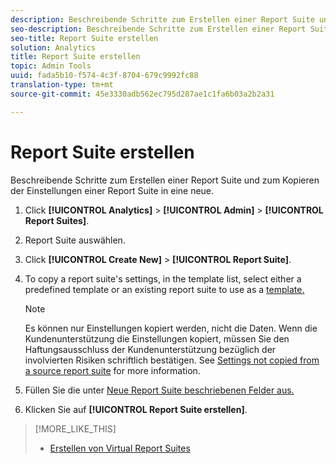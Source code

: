 ```yaml
---
description: Beschreibende Schritte zum Erstellen einer Report Suite und zum Kopieren der Einstellungen einer Report Suite in eine neue.
seo-description: Beschreibende Schritte zum Erstellen einer Report Suite und zum Kopieren der Einstellungen einer Report Suite in eine neue.
seo-title: Report Suite erstellen
solution: Analytics
title: Report Suite erstellen
topic: Admin Tools
uuid: fada5b10-f574-4c3f-8704-679c9992fc88
translation-type: tm+mt
source-git-commit: 45e3330adb562ec795d287ae1c1fa6b03a2b2a31

---
```



# Report Suite erstellen

Beschreibende Schritte zum Erstellen einer Report Suite und zum Kopieren der Einstellungen einer Report Suite in eine neue.

1. Click **[!UICONTROL Analytics]** &gt; **[!UICONTROL Admin]** &gt; **[!UICONTROL Report Suites]**.
1. Report Suite auswählen.
1. Click **[!UICONTROL Create New]** &gt; **[!UICONTROL Report Suite]**.
1. To copy a report suite's settings, in the template list, select either a predefined template or an existing report suite to use as a [template.](/help/admin/c-manage-report-suites/c-report-suite-templates/report-suite-templates.md)

   >[!NOTE]
   >
   >Es können nur Einstellungen kopiert werden, nicht die Daten. Wenn die Kundenunterstützung die Einstellungen kopiert, müssen Sie den Haftungsausschluss der Kundenunterstützung bezüglich der involvierten Risiken schriftlich bestätigen. See [Settings not copied from a source report suite](/help/admin/c-manage-report-suites/c-new-report-suite/settings-not-copied-from-rs.md) for more information.

1. Füllen Sie die unter [Neue Report Suite beschriebenen Felder aus.](/help/admin/c-manage-report-suites/c-new-report-suite/new-report-suite.md)
1. Klicken Sie auf **[!UICONTROL Report Suite erstellen]**.

>[!MORE_LIKE_THIS]
>
>* [Erstellen von Virtual Report Suites](/help/components/vrs/c-workflow-vrs/vrs-create.md)

